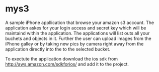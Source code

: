 mys3
====

A sample iPhone appllication that browse your amazon s3 account. 
The application askes for your login access and secret key which will be maintaind within the application. 
The applications will list outs all your buchets and objects in it. Further the user can upload images from 
the iPhone galley or by taking new pics by camera right away from the application directly into the to the 
selected bucket.

To exectute the application download the ios sdk from http://aws.amazon.com/sdkforios/ and add it to the project. 

